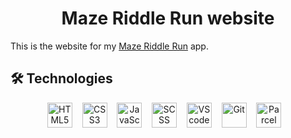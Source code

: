 <div align="center">
  <h1>Maze Riddle Run website</h1>
</div>

This is the website for my [Maze Riddle Run](https://github.com/Pizzaman333/MazeRiddleRunApp) app.

## 🛠 Technologies 
<div align="center">
  <img src="https://cdn.jsdelivr.net/gh/devicons/devicon/icons/html5/html5-original.svg" height="40" alt="HTML5"/> &nbsp;&nbsp;
  <img src="https://cdn.jsdelivr.net/gh/devicons/devicon/icons/css3/css3-original.svg" height="40" alt="CSS3"/> &nbsp;&nbsp;
  <img src="https://cdn.jsdelivr.net/gh/devicons/devicon/icons/javascript/javascript-original.svg" height="40" alt="JavaScript"/> &nbsp;&nbsp;
  <img src="https://cdn.jsdelivr.net/gh/devicons/devicon/icons/sass/sass-original.svg" height="40" alt="SCSS"/> &nbsp;&nbsp;
  <img src="https://cdn.jsdelivr.net/gh/devicons/devicon@latest/icons/vscode/vscode-original.svg" height="40" alt="VScode"/> &nbsp;&nbsp;
  <img src="https://cdn.jsdelivr.net/gh/devicons/devicon/icons/git/git-original.svg" height="40" alt="Git"/> &nbsp;&nbsp;
  <img src="https://user-images.githubusercontent.com/19409/135924939-03845d0b-e7bb-414b-89b6-e627dfa9f614.png" height="40" alt="Parcel"/> &nbsp;&nbsp;
</div>
